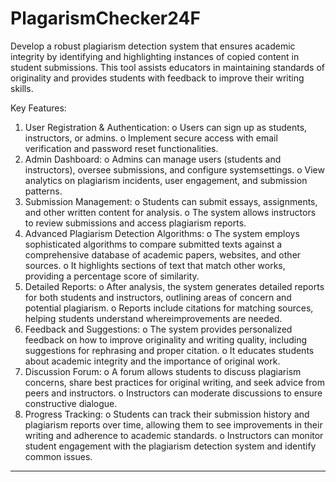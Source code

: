 # PlagarismChecker24F
Develop a robust plagiarism detection system that ensures academic integrity by identifying and highlighting instances of copied content in student submissions. This tool assists educators in maintaining standards of originality and provides students with feedback to improve their writing skills.

Key Features:
1. User Registration & Authentication:
o Users can sign up as students, instructors, or admins.
o Implement secure access with email verification and password reset functionalities.
2. Admin Dashboard:
o Admins can manage users (students and instructors), oversee submissions, and configure systemsettings.
o View analytics on plagiarism incidents, user engagement, and submission patterns.
3. Submission Management:
o Students can submit essays, assignments, and other written content for analysis.
o The system allows instructors to review submissions and access plagiarism reports.
4. Advanced Plagiarism Detection Algorithms:
o The system employs sophisticated algorithms to compare submitted texts against a comprehensive
database of academic papers, websites, and other sources.
o It highlights sections of text that match other works, providing a percentage score of similarity.
5. Detailed Reports:
o After analysis, the system generates detailed reports for both students and instructors, outlining areas of
concern and potential plagiarism.
o Reports include citations for matching sources, helping students understand whereimprovements are needed.
6. Feedback and Suggestions:
o The system provides personalized feedback on how to improve originality and writing quality, including
suggestions for rephrasing and proper citation.
o It educates students about academic integrity and the importance of original work.
7. Discussion Forum:
o A forum allows students to discuss plagiarism concerns, share best practices for original writing, and seek
advice from peers and instructors.
o Instructors can moderate discussions to ensure constructive dialogue.
8. Progress Tracking:
o Students can track their submission history and plagiarism reports over time, allowing them to see
improvements in their writing and adherence to academic standards.
o Instructors can monitor student engagement with the plagiarism detection system and identify common
issues.
_______________________
